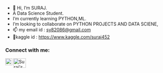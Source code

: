 - 👋 Hi, I’m SURAJ.
- A Data Science Student.
- I’m currently learning PYTHON,ML.
- I’m looking to collaborate on PYTHON PROJECTS AND DATA SCIENE,
- 📫 my email id : sy82086@gmail.com 
- 🦩kaggle id : https://www.kaggle.com/suraj452

<h3 align="left">Connect with me:</h3>
<a href="https://www.instagram.com/suraj452/" target="blank"><img align="center" src="https://raw.githubusercontent.com/rahuldkjain/github-profile-readme-generator/master/src/images/icons/Social/instagram.svg" alt="Suraj's INsta" height="30" width="40" /></a>


</a>
<a href="https://www.linkedin.com/in/surajkumar-yadav-6ab2011a4/"><img align="left" src="https://raw.githubusercontent.com/peterthehan/peterthehan/master/assets/linkedin.svg" alt-"suraj's LinkedIN" width="22px"/></a>



<!---
suraj4502/suraj4502 is a ✨ special ✨ repository because its `README.md` (this file) appears on your GitHub profile.
You can click the Preview link to take a look at your changes.
--->
